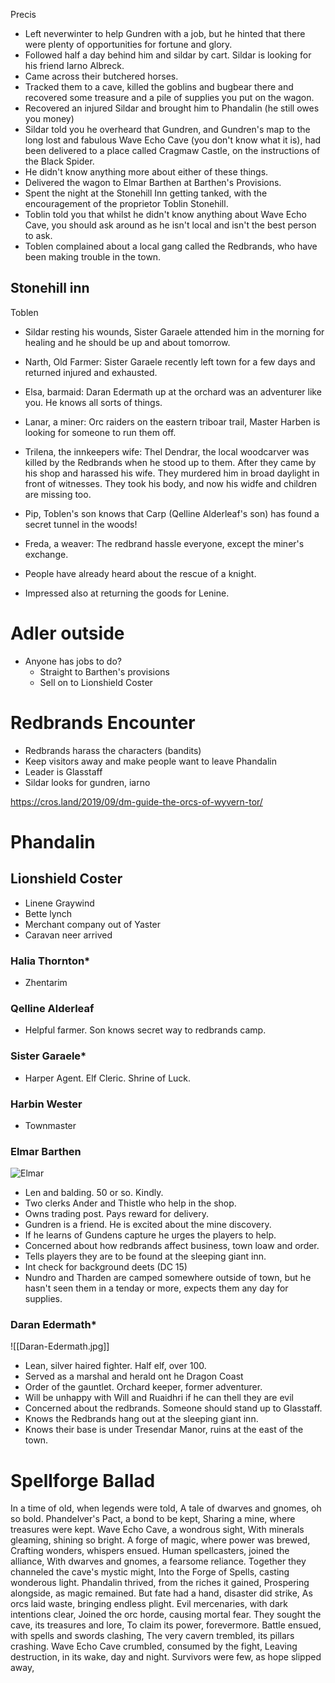 Precis

- Left neverwinter to help Gundren with a job, but he hinted that there were plenty of opportunities for fortune and glory.
- Followed half a day behind him and sildar by cart. Sildar is looking for his friend Iarno Albreck.
- Came across their butchered horses.
- Tracked them to a cave, killed the goblins and bugbear there and recovered some treasure and a pile of supplies you put on the wagon.
- Recovered an injured Sildar and brought him to Phandalin (he still  owes you money)
- Sildar told you he overheard that Gundren, and Gundren's map to the long lost and fabulous Wave Echo Cave (you don't know what it is), had been delivered to a place called Cragmaw Castle, on the instructions of the Black Spider.
- He didn't know anything more about either of these things.
- Delivered the wagon to Elmar Barthen at Barthen's Provisions.
- Spent the night at the Stonehill Inn getting tanked, with the encouragement of the proprietor Toblin Stonehill.
- Toblin told you that whilst he didn't know anything about Wave Echo Cave, you should ask around as he isn't local and isn't the best person to ask.
- Toblen complained about a local gang called the Redbrands, who have been making trouble in the town.

## Stonehill inn
Toblen
- Sildar resting his wounds, Sister Garaele attended him in the morning for healing and he should be up and about tomorrow. 
- Narth, Old Farmer: Sister Garaele recently left town for a few days and returned injured and exhausted.
- Elsa, barmaid: Daran Edermath up at the orchard was an adventurer like you. He knows all sorts of things.
- Lanar, a miner: Orc raiders on the eastern triboar trail, Master Harben is looking for someone to run them off.
- Trilena, the innkeepers wife: Thel Dendrar, the local woodcarver was killed by the Redbrands when he stood up to them. After they came by his shop and harassed his wife. They murdered him in broad daylight in front of witnesses. They took his body, and now his widfe and children are missing too.
- Pip, Toblen's son knows that Carp (Qelline Alderleaf's son) has found a secret tunnel in the woods!
- Freda, a weaver: The redbrand hassle everyone, except the miner's exchange.

- People have already heard about the rescue of a knight.
- Impressed also at returning the goods for Lenine.
# Adler outside
- Anyone has jobs to do?
	- Straight to Barthen's provisions
	- Sell on to Lionshield Coster
# Redbrands Encounter
- Redbrands harass the characters (bandits)
- Keep visitors away and make people want to leave Phandalin
- Leader is Glasstaff
- Sildar looks for gundren, iarno

https://cros.land/2019/09/dm-guide-the-orcs-of-wyvern-tor/

# Phandalin

## Lionshield Coster
- Linene Graywind
- Bette lynch
- Merchant company out of Yaster
- Caravan neer arrived

### Halia Thornton*
- Zhentarim

### Qelline Alderleaf
- Helpful farmer. Son knows secret way to redbrands camp.

### Sister Garaele*
- Harper Agent. Elf Cleric. Shrine of Luck.

### Harbin Wester
- Townmaster

### Elmar Barthen
![Elmar](Elmar-barthen.jpg)
- Len and balding. 50 or so. Kindly.
- Two clerks Ander and Thistle who help in the shop.
- Owns trading post. Pays reward for delivery.
- Gundren is a friend. He is excited about the mine discovery.
- If he learns of Gundens capture he urges the players to help.
- Concerned about how redbrands affect business, town loaw and order. 
- Tells players they are to be found at the sleeping giant inn.
- Int check for background deets (DC 15)
- Nundro and Tharden are camped somewhere outside of town, but he hasn't seen them in a tenday or more, expects them any day for supplies.

### Daran Edermath*
![[Daran-Edermath.jpg]]
- Lean, silver haired fighter. Half elf, over 100.
- Served as a marshal and herald ont he Dragon Coast
- Order of the gauntlet. Orchard keeper, former adventurer.
- Will be unhappy with Will and Ruaidhri if he can thell they are evil
- Concerned about the redbrands. Someone should stand up to Glasstaff.
- Knows the Redbrands hang out at the sleeping giant inn.
- Knows their base is under Tresendar Manor, ruins at the east of the town.

# Spellforge Ballad

In a time of old, when legends were told,
A tale of dwarves and gnomes, oh so bold.
Phandelver's Pact, a bond to be kept,
Sharing a mine, where treasures were kept.
Wave Echo Cave, a wondrous sight,
With minerals gleaming, shining so bright.
A forge of magic, where power was brewed,
Crafting wonders, whispers ensued.
Human spellcasters, joined the alliance,
With dwarves and gnomes, a fearsome reliance.
Together they channeled the cave's mystic might,
Into the Forge of Spells, casting wonderous light.
Phandalin thrived, from the riches it gained,
Prospering alongside, as magic remained.
But fate had a hand, disaster did strike,
As orcs laid waste, bringing endless plight.
Evil mercenaries, with dark intentions clear,
Joined the orc horde, causing mortal fear.
They sought the cave, its treasures and lore,
To claim its power, forevermore.
Battle ensued, with spells and swords clashing,
The very cavern trembled, its pillars crashing.
Wave Echo Cave crumbled, consumed by the fight,
Leaving destruction, in its wake, day and night.
Survivors were few, as hope slipped away,